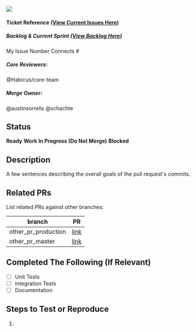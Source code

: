 ![](https://camo.githubusercontent.com/cf373500dfe17773807191f7fb730ea7ea4b959d/68747470733a2f2f692e696d6775722e636f6d2f5878585a6b6d4f2e706e67)


#### Ticket Reference ([View Current Issues Here](https://github.com/Habicus/Habicus-Core/issues))

##### Backlog & Current Sprint ([View Backlog Here](https://waffle.io/Habicus/Habicus-Core-Web))

My Issue Number Connects #


##### Core Reviewers:
@Habicus/core-team

##### Merge Owner:
@austinsorrells
@schachte

## Status
**Ready**
**Work In Progress (Do Not Merge)**
**Blocked**

## Description
A few sentences describing the overall goals of the pull request's commits.

## Related PRs
List related PRs against other branches:

branch | PR
------ | ------
other_pr_production | [link]()
other_pr_master | [link]()


## Completed The Following (If Relevant)
- [ ] Unit Tests
- [ ] Integration Tests
- [ ] Documentation

## Steps to Test or Reproduce
1.
